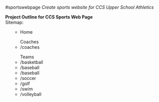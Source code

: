 #sportswebpage
<i> Create sports website for CCS Upper School Athletics</i>

<b>Project Outline for CCS Sports Web Page</b>
<br>
Sitemap:
<ol>
<ul><li>Home</ul>
<ul>Coaches
<li>/coaches</li>
</ul>
<ul>Teams
<li>/basketball</li>
<li>/baseball</li>
<li>/baseball</li>
<li>/soccer</li>
<li>/golf</li>
<li>/swim</li>
<li>/volleyball</li>
</ul>
</ol>
